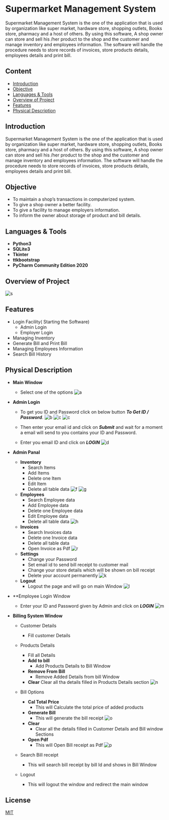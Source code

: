 
# Supermarket Management System

Supermarket Management System is the one of the application that is used by organization like super market, hardware store, shopping outlets, Books store, pharmacy and a host of others. 
By using this software, A shop owner can store and sell his /her  product to  the shop and the customer and manage inventory and employees information. The software will handle the procedure needs to store records of invoices, store products details, employees details and print bill. 


## Content

 - [Introduction]()
 - [Objective]()
 - [Languages & Tools]()
 - [Overview of Project]()
 - [Features]()
 - [Physical Description]()

## Introduction

Supermarket Management System is the one of the application that is used by organization like super market, hardware store, shopping outlets, Books store, pharmacy and a host of others. By using this software, A shop owner can store and sell his /her product to the shop and the customer and manage inventory and employees information. The software will handle the procedure needs to store records of invoices, store products details, employees details and print bill.

## Objective
 - To maintain a shop’s transactions in computerized system.
 - To give a shop owner a better facility.
 - To give a facility to manage employers information.
 - To inform the owner about storage of product and bill details.

## Languages & Tools
 - **Python3**
 - **SQLite3**
 - **Tkinter**
 - **ttkbootstrap**
 - **PyCharm Community Edition 2020**

## Overview of Project
![s](Gallery/s.PNG)

## Features
 - Login Facility( Starting the Software)
    - Admin Login
    - Employer Login
 - Managing Inventory
 - Generate Bill and Print Bill 
 - Managing Employees Information
 - Search Bill History

## Physical Description
 - **Main Window**
    - Select one of the options
    ![a](Gallery/a.PNG)
 - **Admin Login**
    - To get you ID and Password click on below button _**To Get ID / Password**_.
    ![b](Gallery/b.PNG) ![c](Gallery/c.PNG) ![c](Gallery/d.PNG)
    
    - Then enter your email id and click on _**Submit**_ and wait for a moment a email will send to you contains your ID and Password.
    
    - Enter you email ID and click on _**LOGIN**_
    ![d](Gallery/e.PNG)
 - **Admin Panal**
    
    - **Inventory**
        - Search Items
        - Add Items
        - Delete one Item
        - Edit Item
        - Delete all table data 
        ![f](Gallery/f.PNG) ![g](Gallery/g.PNG)
    - **Employees**
        - Search Employee data
        - Add Employee data
        - Delete one Employee data
        - Edit Employee data
        - Delete all table data 
        ![h](Gallery/h.PNG)
    - **Invoices**
        - Search Invoices data
        - Delete one Invoice data
        - Delete all table data 
        - Open Invoice as Pdf
        ![r](Gallery/r.PNG)
    - **Settings**
        - Change your Password
        - Set email id to send bill receipt to customer mail
        - Change your store details which will be shown on bill receipt
        - Delete your account permanently
        ![k](Gallery/k.PNG)
    - **Logout**
        - Logout the page and will go on main Window
        ![l](Gallery/l.PNG)

- **Employee Login Window
    - Enter your ID and Password given by Admin and click on _**LOGIN**_
    ![m](Gallery/m.PNG)
- **Billing System Window**
    - Customer Details 
        - Fill customer Details
    - Products Details
        - Fill all Details
        - **Add to bill**
            - Add Products Details to Bill Window
        - **Remove From Bill**
            - Remove Added Details from bill Window
        - **Clear**
            Clear all tha details filled in Products Details section
        ![n](Gallery/n.PNG)
    - Bill Options
        - **Cal Total Price**
            - This will Calculate the total price of added products
        - **Generate Bill**
            - This will generate the bill receipt
         ![o](Gallery/o.PNG)
        - **Clear**
            - Clear all the details filled in Customer Details and Bill window Sections
        - **Open Pdf**
            - This will Open Bill receipt as Pdf
        ![p](Gallery/p.PNG)
        
    - Search Bill receipt
        - This will search bill receipt by bill Id and shows in Bill Window
    - Logout    
        - This will logout the window and redirect the main window 
    




## License

[MIT](https://choosealicense.com/licenses/mit/)


